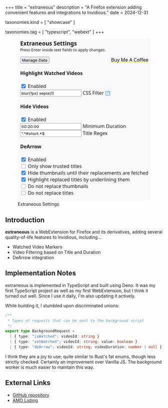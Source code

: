 +++
title = "extraneous"
description = "A Firefox extension adding convenient features and integrations to Invidious."
date = 2024-12-31

taxonomies.kind = [
    "showcase"
]

taxonomies.tag = [
    "typescript",
    "webext"
]
+++

<figure>
  <img src="/assets/extraneous_webext_popup.png" alt="A screenshot of the extraneous web extension settings pop-up">  
  <figcaption>Extraneous Settings</figcaption>
</figure>


## Introduction
**extraneous** is a WebExtension for Firefox and its derivatives, adding several quality-of-life features to Invidious, including...
- Watched Video Markers
- Video Filtering based on Title and Duration
- DeArrow integration

## Implementation Notes
extraneous is implemented in TypeScript and built using Deno. It was my first TypeScript project as well as my first WebExtension, but I think it turned out well. Since I use it daily, I'm also updating it actively.

While building it, I stumbled upon discriminated unions:
```ts
/**
 * Types of requests that can be sent to the background script
 */
export type BackgroundRequest =
  | { type: "isWatched"; videoId: string }
  | { type: "setWatched"; videoId: string; value: boolean }
  | { type: "deArrow"; videoId: string; videoDuration: number | null };
```
I think they are a joy to use; quite similar to Rust's fat enums, though less strictly checked. Certainly an improvement over Vanilla JS. The background worker is much easier to maintain this way.

## External Links
- [GitHub repository](https://github.com/sysrqmagician/extraneous)
- [AMO Listing](https://addons.mozilla.org/en-US/firefox/addon/extraneous/)


